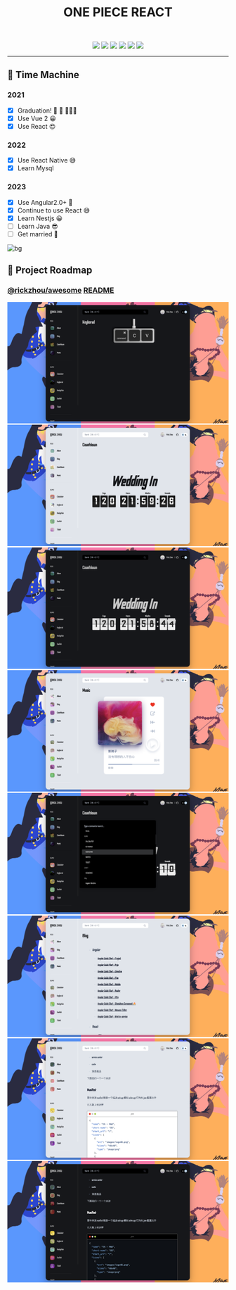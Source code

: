 <h1 align="center">ONE PIECE REACT</h1>

<p align="center">
  <img src="https://cdn.jsdelivr.net/gh/rick-chou/rick-assets/png/28.png" alt="" height="60px"/>
</p>

<p align="center">
  <img src="https://cdn.jsdelivr.net/gh/rick-chou/rick-assets/webp/js.webp" width="80" />
  <img src="https://cdn.jsdelivr.net/gh/rick-chou/rick-assets/webp/react.webp" width="80" />
  <img src="https://cdn.jsdelivr.net/gh/rick-chou/rick-assets/webp/vue.webp" width="80" />
  <img src="https://cdn.jsdelivr.net/gh/rick-chou/rick-assets/webp/python.webp" width="80" />
  <img src="https://cdn.jsdelivr.net/gh/rick-chou/rick-assets/webp/github.webp" width="80" />
  <img src="https://cdn.jsdelivr.net/gh/rick-chou/rick-assets/webp/vscode.webp" width="80" />
</p>

<hr>

## 🌈 Time Machine

### 2021

- [x] Graduation! 🥂 🧱 👷🏿‍♂️
- [x] Use Vue 2 😀
- [x] Use React 😍

### 2022

- [x] Use React Native 😅
- [x] Learn Mysql

### 2023

- [x] Use Angular2.0+ 🤔
- [x] Continue to use React 😅
- [x] Learn Nestjs 😀
- [ ] Learn Java 😎
- [ ] Get married 🥰

![bg](https://cdn.jsdelivr.net/gh/rick-chou/rick-assets/jpg/43.jpg)


## 🌟 Project Roadmap

### [@rickzhou/awesome](https://rick-chou.github.io/react-awesome/) [README](projects/@rick-awesome/README.md)

![demo](assets/blog_demo.png)
![demo](assets/blog_theme_light.png)
![demo](assets/blog_theme_dark.png)
![demo](assets/blog_music.png)
![demo](assets/blog_search.png)
![demo](assets/blog_blog.png)
![demo](assets/blog_light.png)
![demo](assets/blog_dark.png)
